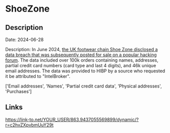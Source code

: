 # ShoeZone

## Description

Date: 2024-06-28

Description:
In June 2024, <a href="https://cybernews.com/news/shoezone-cyberattack-uk-retail-breach/" target="_blank" rel="noopener">the UK footwear chain Shoe Zone disclosed a data breach that was subsequently posted for sale on a popular hacking forum</a>. The data included over 100k orders containing names, addresses, partial credit card numbers (card type and last 4 digits), and 46k unique email addresses. The data was provided to HIBP by a source who requested it be attributed to &quot;IntelBroker&quot;.


['Email addresses', 'Names', 'Partial credit card data', 'Physical addresses', 'Purchases']

## Links

https://link-to.net/YOUR_USER/863.9437055569899/dynamic/?r=c2hvZXpvbmUuY29t